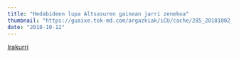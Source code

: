 ```yaml
---
title: "Hedabideen lupa Altsasuren gainean jarri zenekoa"
thumbnail: "https://guaixe.tok-md.com/argazkiak/iCU/cache/285_20181002_Altsasu_Gurasoak_Legegiltzarreko_giza_eskubideen_batzordean_%40_ExWdgGL_content.jpg"
date: "2018-10-12"
---
```

[Irakurri](https://guaixe.eus/altsasu/1539276911736-hedabideen-lupa-altsasuren-gainean-jarri-zenekoa)
